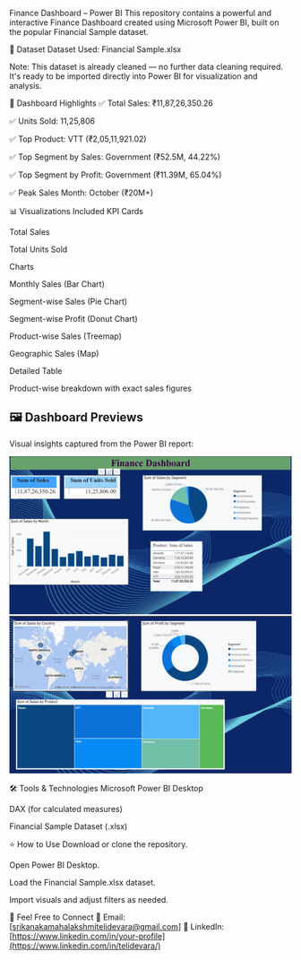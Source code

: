 Finance Dashboard – Power BI
This repository contains a powerful and interactive Finance Dashboard created using Microsoft Power BI, built on the popular Financial Sample dataset.

📁 Dataset
Dataset Used: Financial Sample.xlsx

Note: This dataset is already cleaned — no further data cleaning required. It's ready to be imported directly into Power BI for visualization and analysis.

📌 Dashboard Highlights
✅ Total Sales: ₹11,87,26,350.26

✅ Units Sold: 11,25,806

✅ Top Product: VTT (₹2,05,11,921.02)

✅ Top Segment by Sales: Government (₹52.5M, 44.22%)

✅ Top Segment by Profit: Government (₹11.39M, 65.04%)

✅ Peak Sales Month: October (₹20M+)

📊 Visualizations Included
KPI Cards

Total Sales

Total Units Sold

Charts

Monthly Sales (Bar Chart)

Segment-wise Sales (Pie Chart)

Segment-wise Profit (Donut Chart)

Product-wise Sales (Treemap)

Geographic Sales (Map)

Detailed Table

Product-wise breakdown with exact sales figures

## 🖼️ Dashboard Previews

Visual insights captured from the Power BI report:

![Dashboard Part 1](https://github.com/Mahalakshmi-Telidevara/Finance-Dashboard/blob/main/Screenshots/Screenshot%202025-07-12%20182634.png?raw=true)  
![Dashboard Part 2](https://github.com/Mahalakshmi-Telidevara/Finance-Dashboard/blob/main/Screenshots/Screenshot%202025-07-12%20182703.png?raw=true)

🛠 Tools & Technologies
Microsoft Power BI Desktop

DAX (for calculated measures)

Financial Sample Dataset (.xlsx)

⭐ How to Use
Download or clone the repository.

Open Power BI Desktop.

Load the Financial Sample.xlsx dataset.

Import visuals and adjust filters as needed.

🤝 Feel Free to Connect
📧 Email: [srikanakamahalakshmitelidevara@gmail.com]
🔗 LinkedIn: [https://www.linkedin.com/in/your-profile](https://www.linkedin.com/in/telidevara/)
